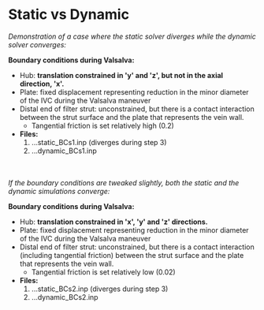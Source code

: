 # Static vs Dynamic

*Demonstration of a case where the static solver diverges while the dynamic solver converges:*

**Boundary conditions during Valsalva:**
  - Hub: **translation constrained in 'y' and 'z', but not in the axial direction, 'x'.**
  - Plate: fixed displacement representing reduction in the minor diameter of the IVC during the Valsalva maneuver
  - Distal end of filter strut: unconstrained, but there is a contact interaction between the strut surface and the plate that represents the vein wall.
    - Tangential friction is set relatively high (0.2)
  - **Files:**
    1. ...static_BCs1.inp (diverges during step 3) 
    2. ...dynamic_BCs1.inp 


<br><br>
*If the boundary conditions are tweaked slightly, both the static and the dynamic simulations converge:*

**Boundary conditions during Valsalva:**
  - Hub: **translation constrained in 'x', 'y' and 'z' directions.**
  - Plate: fixed displacement representing reduction in the minor diameter of the IVC during the Valsalva maneuver
  - Distal end of filter strut: unconstrained, but there is a contact interaction (including tangential friction) between the strut surface and the plate that represents the vein wall.
    - Tangential friction is set relatively low (0.02)
  - **Files:**
    1. ...static_BCs2.inp (diverges during step 3) 
    2. ...dynamic_BCs2.inp 
